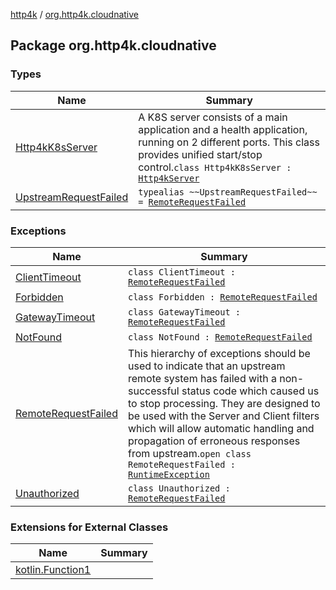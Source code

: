 [http4k](../index.md) / [org.http4k.cloudnative](./index.md)

## Package org.http4k.cloudnative

### Types

| Name | Summary |
|---|---|
| [Http4kK8sServer](-http4k-k8s-server/index.md) | A K8S server consists of a main application and a health application, running on 2 different ports. This class provides unified start/stop control.`class Http4kK8sServer : `[`Http4kServer`](../org.http4k.server/-http4k-server/index.md) |
| [UpstreamRequestFailed](-upstream-request-failed.md) | `typealias ~~UpstreamRequestFailed~~ = `[`RemoteRequestFailed`](-remote-request-failed/index.md) |

### Exceptions

| Name | Summary |
|---|---|
| [ClientTimeout](-client-timeout/index.md) | `class ClientTimeout : `[`RemoteRequestFailed`](-remote-request-failed/index.md) |
| [Forbidden](-forbidden/index.md) | `class Forbidden : `[`RemoteRequestFailed`](-remote-request-failed/index.md) |
| [GatewayTimeout](-gateway-timeout/index.md) | `class GatewayTimeout : `[`RemoteRequestFailed`](-remote-request-failed/index.md) |
| [NotFound](-not-found/index.md) | `class NotFound : `[`RemoteRequestFailed`](-remote-request-failed/index.md) |
| [RemoteRequestFailed](-remote-request-failed/index.md) | This hierarchy of exceptions should be used to indicate that an upstream remote system has failed with a non-successful status code which caused us to stop processing. They are designed to be used with the Server and Client filters which will allow automatic handling and propagation of erroneous responses from upstream.`open class RemoteRequestFailed : `[`RuntimeException`](https://kotlinlang.org/api/latest/jvm/stdlib/kotlin/-runtime-exception/index.html) |
| [Unauthorized](-unauthorized/index.md) | `class Unauthorized : `[`RemoteRequestFailed`](-remote-request-failed/index.md) |

### Extensions for External Classes

| Name | Summary |
|---|---|
| [kotlin.Function1](kotlin.-function1/index.md) |  |
